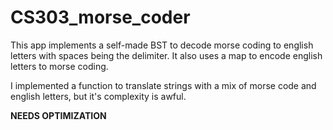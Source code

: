 # CS303_morse_coder
This app implements a self-made BST to decode morse coding to english letters with spaces being the delimiter. 
It also uses a map to encode english letters to morse coding. 

I implemented a function to translate strings with a mix of morse code and english letters, but it's complexity is awful. 

****NEEDS OPTIMIZATION****
